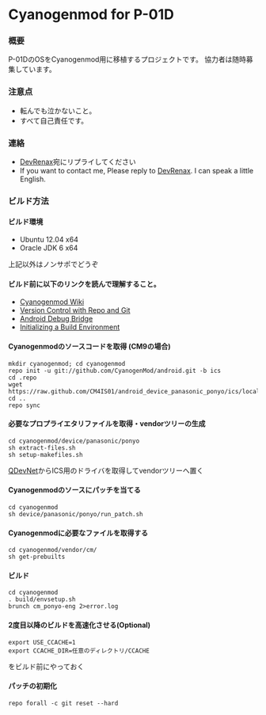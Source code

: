 Cyanogenmod for P-01D
=====================

### 概要
P-01DのOSをCyanogenmod用に移植するプロジェクトです。 協力者は随時募集しています。

### 注意点
*   転んでも泣かないこと。
*   すべて自己責任です。

### 連絡
*   [DevRenax](https://twitter.com/DevRenax)宛にリプライしてください
*   If you want to contact me, Please reply to [DevRenax](https://twitter.com/DevRenax). I can speak a little English.

### ビルド方法

#### ビルド環境
*   Ubuntu 12.04 x64
*   Oracle JDK 6 x64

上記以外はノンサポでどうぞ

#### ビルド前に以下のリンクを読んで理解すること。
*  [Cyanogenmod Wiki](http://wiki.cyanogenmod.com/index.php?title=Main_Page)
*  [Version Control with Repo and Git](http://source.android.com/source/version-control.html)
*  [Android Debug Bridge](http://developer.android.com/tools/help/adb.html)
*  [Initializing a Build Environment](http://source.android.com/source/initializing.html)

#### Cyanogenmodのソースコードを取得 (CM9の場合)
	mkdir cyanogenmod; cd cyanogenmod
	repo init -u git://github.com/CyanogenMod/android.git -b ics
	cd .repo
	wget https://raw.github.com/CM4IS01/android_device_panasonic_ponyo/ics/local_manifest.xml
	cd ..
	repo sync
	
#### 必要なプロプライエタリファイルを取得・vendorツリーの生成
	cd cyanogenmod/device/panasonic/ponyo
	sh extract-files.sh
	sh setup-makefiles.sh
	
[QDevNet](https://developer.qualcomm.com/mobile-development/mobile-technologies/gaming-graphics-optimization-adreno/tools-and-resources)からICS用のドライバを取得してvendorツリーへ置く
	
#### Cyanogenmodのソースにパッチを当てる
	cd cyanogenmod
	sh device/panasonic/ponyo/run_patch.sh
	
#### Cyanogenmodに必要なファイルを取得する
	cd cyanogenmod/vendor/cm/
	sh get-prebuilts
	
#### ビルド
	cd cyanogenmod
	. build/envsetup.sh
	brunch cm_ponyo-eng 2>error.log
	
#### 2度目以降のビルドを高速化させる(Optional)
	export USE_CCACHE=1
	export CCACHE_DIR=任意のディレクトリ/CCACHE
	
をビルド前にやっておく

#### パッチの初期化
	repo forall -c git reset --hard
